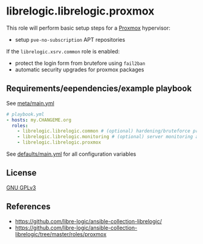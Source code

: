 # librelogic.librelogic.proxmox

This role will perform basic setup steps for a [Proxmox](https://www.proxmox.com/en/proxmox-ve) hypervisor:
- setup `pve-no-subscription` APT repositories

If the `librelogic.xsrv.common` role is enabled:
- protect the login form from brutefore using `fail2ban`
- automatic security upgrades for proxmox packages



## Requirements/eependencies/example playbook

See [meta/main.yml](meta/main.yml)

```yaml
# playbook.yml
- hosts: my.CHANGEME.org
  roles:
    - librelogic.librelogic.common # (optional) hardening/bruteforce protection/automatic security upgrades
    - librelogic.librelogic.monitoring # (optional) server monitoring and log aggregation
    - librelogic.librelogic.proxmox
```

See [defaults/main.yml](defaults/main.yml) for all configuration variables


## License

[GNU GPLv3](https://www.gnu.org/licenses/gpl-3.0.txt)

## References

- https://github.com/libre-logic/ansible-collection-librelogic/
- https://github.com/libre-logic/ansible-collection-librelogic/tree/master/roles/proxmox

